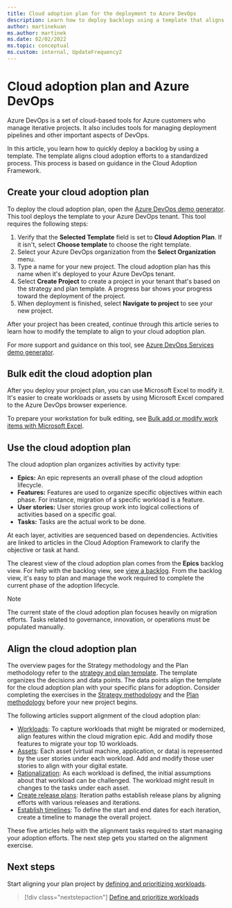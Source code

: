 ```yaml
---
title: Cloud adoption plan for the deployment to Azure DevOps
description: Learn how to deploy backlogs using a template that aligns cloud adoption efforts to a standardized process.
author: martinekuan
ms.author: martinek
ms.date: 02/02/2022
ms.topic: conceptual
ms.custom: internal, UpdateFrequency2
---
```


# Cloud adoption plan and Azure DevOps

Azure DevOps is a set of cloud-based tools for Azure customers who manage iterative projects. It also includes tools for managing deployment pipelines and other important aspects of DevOps.

In this article, you learn how to quickly deploy a backlog by using a template. The template aligns cloud adoption efforts to a standardized process. This process is based on guidance in the Cloud Adoption Framework.

## Create your cloud adoption plan

To deploy the cloud adoption plan, open the [Azure DevOps demo generator](https://aka.ms/adopt/plan/generator). This tool deploys the template to your Azure DevOps tenant. This tool requires the following steps:

1. Verify that the **Selected Template** field is set to **Cloud Adoption Plan**. If it isn't, select **Choose template** to choose the right template.
2. Select your Azure DevOps organization from the **Select Organization** menu.
3. Type a name for your new project. The cloud adoption plan has this name when it's deployed to your Azure DevOps tenant.
4. Select **Create Project** to create a project in your tenant that's based on the strategy and plan template. A progress bar shows your progress toward the deployment of the project.
5. When deployment is finished, select **Navigate to project** to see your new project.

After your project has been created, continue through this article series to learn how to modify the template to align to your cloud adoption plan.

For more support and guidance on this tool, see [Azure DevOps Services demo generator](/azure/devops/demo-gen/).

## Bulk edit the cloud adoption plan

After you deploy your project plan, you can use Microsoft Excel to modify it. It's easier to create workloads or assets by using Microsoft Excel compared to the Azure DevOps browser experience.

To prepare your workstation for bulk editing, see [Bulk add or modify work items with Microsoft Excel](/azure/devops/boards/backlogs/office/bulk-add-modify-work-items-excel).

## Use the cloud adoption plan

The cloud adoption plan organizes activities by activity type:

- **Epics:** An epic represents an overall phase of the cloud adoption lifecycle.
- **Features:** Features are used to organize specific objectives within each phase. For instance, migration of a specific workload is a feature.
- **User stories:** User stories group work into logical collections of activities based on a specific goal.
- **Tasks:** Tasks are the actual work to be done.

At each layer, activities are sequenced based on dependencies. Activities are linked to articles in the Cloud Adoption Framework to clarify the objective or task at hand.

The clearest view of the cloud adoption plan comes from the **Epics** backlog view. For help with the backlog view, see [view a backlog](/azure/devops/boards/backlogs/define-features-epics#view-a-backlog-or-portfolio-backlog). From the backlog view, it's easy to plan and manage the work required to complete the current phase of the adoption lifecycle.

> [!NOTE]
> The current state of the cloud adoption plan focuses heavily on migration efforts. Tasks related to governance, innovation, or operations must be populated manually.

## Align the cloud adoption plan

The overview pages for the Strategy methodology and the Plan methodology refer to the [strategy and plan template](https://raw.githubusercontent.com/microsoft/CloudAdoptionFramework/master/plan/cloud-adoption-framework-strategy-and-plan-template.docx). The template organizes the decisions and data points. The data points align the template for the cloud adoption plan with your specific plans for adoption. Consider completing the exercises in the [Strategy methodology](../strategy/index.md) and the [Plan methodology](./index.md) before your new project begins.

The following articles support alignment of the cloud adoption plan:

- [Workloads](./workloads.md): To capture workloads that might be migrated or modernized, align features within the cloud migration epic. Add and modify those features to migrate your top 10 workloads.
- [Assets](./assets.md): Each asset (virtual machine, application, or data) is represented by the user stories under each workload. Add and modify those user stories to align with your digital estate.
- [Rationalization](./review-rationalization.md): As each workload is defined, the initial assumptions about that workload can be challenged. The workload might result in changes to the tasks under each asset.
- [Create release plans](./iteration-paths.md): Iteration paths establish release plans by aligning efforts with various releases and iterations.
- [Establish timelines](./timelines.md): To define the start and end dates for each iteration, create a timeline to manage the overall project.

These five articles help with the alignment tasks required to start managing your adoption efforts. The next step gets you started on the alignment exercise.

## Next steps

Start aligning your plan project by [defining and prioritizing workloads](./workloads.md).

> [!div class="nextstepaction"]
> [Define and prioritize workloads](./workloads.md)
